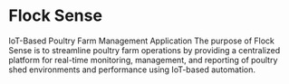 # Flock Sense
IoT-Based Poultry Farm Management Application
The purpose of Flock Sense is to streamline poultry farm operations by providing a centralized platform for real-time monitoring, management, and reporting of poultry shed environments and performance using IoT-based automation.
